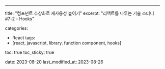 ---
title: "컴포넌트 추상화로 재사용성 높이기"
excerpt: "리액트를 다루는 기술 스터디 #7-2 - Hooks"

categories:
  - React
tags:
  - [react, javascript, library, function component, hooks]

toc: true
toc_sticky: true
 
date: 2023-08-20
last_modified_at: 2023-08-26